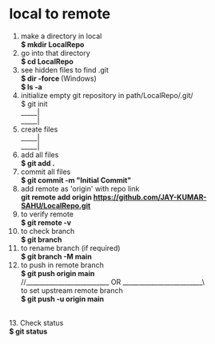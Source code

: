 # local to remote
1. make a directory in local <br> <b>$ mkdir LocalRepo</b> <br>
2. go into that directory <br> <b>$ cd LocalRepo</b> <br>
3. see hidden files to find .git <br> <b> $ dir -force </b> (Windows) <br> <b>$ ls -a </b> <br>
4. initialize empty git repository in path/LocalRepo/.git/ <br> $ git init <br>
_____|<br>
_____|<br>
5. create files <br>
_____|<br>
_____|<br>
6. add all files <br> <b>$ git add .</b>
7. commit all files <br> <b>$ git commit -m "Initial Commit"</b>
8. add remote as 'origin' with repo link <br> <b>git remote add origin https://github.com/JAY-KUMAR-SAHU/LocalRepo.git</b> <br>
9. to verify remote <br> <b> $ git remote -v </b> <br>
10. to check branch <br> <b>$ git branch</b> <br>
11. to rename branch (if required) <br> <b> $ git branch -M main </b> <br>
12. to push in remote branch <br> <b> $ git push origin main </b> <br>
//__________________________ OR _________________________\\ <br>
 to set upstream remote branch <br> <b> $ git push -u origin main </b> <br>
<br>
13. Check status <br> <b>$ git status</b>